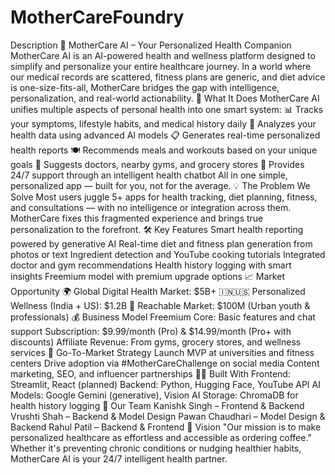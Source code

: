 # MotherCareFoundry
Description
🌿 MotherCare AI – Your Personalized Health Companion
MotherCare AI is an AI-powered health and wellness platform designed to simplify and personalize your entire healthcare journey. In a world where our medical records are scattered, fitness plans are generic, and diet advice is one-size-fits-all, MotherCare bridges the gap with intelligence, personalization, and real-world actionability.
🧠 What It Does
MotherCare AI unifies multiple aspects of personal health into one smart system:
📊 Tracks your symptoms, lifestyle habits, and medical history daily
🤖 Analyzes your health data using advanced AI models
📋 Generates real-time personalized health reports
🍽️ Recommends meals and workouts based on your unique goals
🏥 Suggests doctors, nearby gyms, and grocery stores
💬 Provides 24/7 support through an intelligent health chatbot
All in one simple, personalized app — built for you, not for the average.
💡 The Problem We Solve
Most users juggle 5+ apps for health tracking, diet planning, fitness, and consultations — with no intelligence or integration across them. MotherCare fixes this fragmented experience and brings true personalization to the forefront.
🛠️ Key Features
Smart health reporting powered by generative AI
Real-time diet and fitness plan generation from photos or text
Ingredient detection and YouTube cooking tutorials
Integrated doctor and gym recommendations
Health history logging with smart insights
Freemium model with premium upgrade options
📈 Market Opportunity
🌍 Global Digital Health Market: $5B+
🇮🇳🇺🇸 Personalized Wellness (India + US): $1.2B
🎯 Reachable Market: $100M (Urban youth & professionals)
💰 Business Model
Freemium Core: Basic features and chat support
Subscription: $9.99/month (Pro) & $14.99/month (Pro+ with discounts)
Affiliate Revenue: From gyms, grocery stores, and wellness services
🚀 Go-To-Market Strategy
Launch MVP at universities and fitness centers
Drive adoption via #MotherCareChallenge on social media
Content marketing, SEO, and influencer partnerships
👨‍💻 Built With
Frontend: Streamlit, React (planned)
Backend: Python, Hugging Face, YouTube API
AI Models: Google Gemini (generative), Vision AI
Storage: ChromaDB for health history logging
👥 Our Team
Kanishk Singh – Frontend & Backend
Vrushti Shah – Backend & Model Design
Pawan Chaudhari – Model Design & Backend
Rahul Patil – Backend & Frontend
🌟 Vision
"Our mission is to make personalized healthcare as effortless and accessible as ordering coffee."
Whether it's preventing chronic conditions or nudging healthier habits, MotherCare AI is your 24/7 intelligent health partner.
